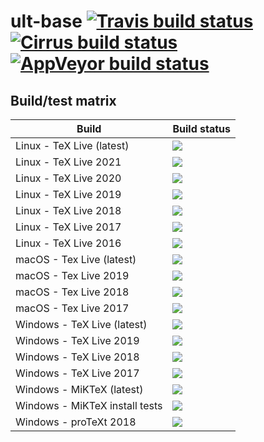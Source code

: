 # ult-base [![Travis build status][travis-badge]][travis-url] [![Cirrus build status][cirrus-badge]][cirrus-url] [![AppVeyor build status][appveyor-badge]][appveyor-url]


## Build/test matrix

| Build                           | Build status                                                                    |
| ------------------------------- | ------------------------------------------------------------------------------- |
| Linux - TeX Live (latest)       | [![][travis-linux-tl-latest-badge]](#)                                          |
| Linux - TeX Live 2021           | [![][cirrus-linux-tl-2021-badge]][cirrus-url]                                   |
| Linux - TeX Live 2020           | [![][cirrus-linux-tl-2020-badge]][cirrus-url]                                   |
| Linux - TeX Live 2019           | [![][cirrus-linux-tl-2019-badge]][cirrus-url]                                   |
| Linux - TeX Live 2018           | [![][cirrus-linux-tl-2018-badge]][cirrus-url]                                   |
| Linux - TeX Live 2017           | [![][cirrus-linux-tl-2017-badge]][cirrus-url]                                   |
| Linux - TeX Live 2016           | [![][cirrus-linux-tl-2016-badge]][cirrus-url]                                   |
| macOS - Tex Live (latest)       | [![][travis-macos-tl-latest-badge]](#)                                          |
| macOS - Tex Live 2019           | [![][travis-macos-tl-2019-badge]](#)                                            |
| macOS - Tex Live 2018           | [![][travis-macos-tl-2018-badge]](#)                                            |
| macOS - Tex Live 2017           | [![][travis-macos-tl-2017-badge]](#)                                            |
| Windows - TeX Live (latest)     | [![][appveyor-texlive-latest-badge]](#)                                         |
| Windows - TeX Live 2019         | [![][appveyor-texlive-2019-badge]](#)                                           |
| Windows - TeX Live 2018         | [![][appveyor-texlive-2018-badge]](#)                                           |
| Windows - TeX Live 2017         | [![][appveyor-texlive-2017-badge]](#)                                           |
| Windows - MiKTeX (latest)       | [![][appveyor-miktex-latest-badge]](#)                                          |
| Windows - MiKTeX install tests  | [![][appveyor-miktex-install-badge]](#)                                         |
| Windows - proTeXt 2018          | [![][appveyor-protext-2018-badge]](#)                                           |


[travis-badge]: https://travis-ci.com/egraff/ult-base.svg?branch=master
[travis-url]: https://travis-ci.com/egraff/ult-base
[cirrus-badge]: https://api.cirrus-ci.com/github/egraff/ult-base.svg?branch=master
[cirrus-url]: https://cirrus-ci.com/github/egraff/ult-base
[appveyor-badge]: https://ci.appveyor.com/api/projects/status/2i4xagf9s92eoxwu/branch/master?svg=true
[appveyor-url]: https://ci.appveyor.com/project/egraff/ult-base/branch/master

[travis-linux-tl-latest-badge]: https://travis-matrix-badges.herokuapp.com/repos/egraff/ult-base/branches/master/1?use_travis_com=true
[travis-macos-tl-latest-badge]: https://travis-matrix-badges.herokuapp.com/repos/egraff/ult-base/branches/master/2?use_travis_com=true
[travis-macos-tl-2019-badge]: https://travis-matrix-badges.herokuapp.com/repos/egraff/ult-base/branches/master/3?use_travis_com=true
[travis-macos-tl-2018-badge]: https://travis-matrix-badges.herokuapp.com/repos/egraff/ult-base/branches/master/4?use_travis_com=true
[travis-macos-tl-2017-badge]: https://travis-matrix-badges.herokuapp.com/repos/egraff/ult-base/branches/master/5?use_travis_com=true

[cirrus-linux-tl-2021-badge]: https://api.cirrus-ci.com/github/egraff/ult-base.svg?task=Linux%20-%20TeX%20Live%202021
[cirrus-linux-tl-2020-badge]: https://api.cirrus-ci.com/github/egraff/ult-base.svg?task=Linux%20-%20TeX%20Live%202020
[cirrus-linux-tl-2019-badge]: https://api.cirrus-ci.com/github/egraff/ult-base.svg?task=Linux%20-%20TeX%20Live%202019
[cirrus-linux-tl-2018-badge]: https://api.cirrus-ci.com/github/egraff/ult-base.svg?task=Linux%20-%20TeX%20Live%202018
[cirrus-linux-tl-2017-badge]: https://api.cirrus-ci.com/github/egraff/ult-base.svg?task=Linux%20-%20TeX%20Live%202017
[cirrus-linux-tl-2016-badge]: https://api.cirrus-ci.com/github/egraff/ult-base.svg?task=Linux%20-%20TeX%20Live%202016

[appveyor-texlive-latest-badge]: https://appveyor-matrix-badges.herokuapp.com/repos/egraff/ult-base/branch/master/1
[appveyor-texlive-2020-badge]: https://appveyor-matrix-badges.herokuapp.com/repos/egraff/ult-base/branch/master/2
[appveyor-texlive-2019-badge]: https://appveyor-matrix-badges.herokuapp.com/repos/egraff/ult-base/branch/master/3
[appveyor-texlive-2018-badge]: https://appveyor-matrix-badges.herokuapp.com/repos/egraff/ult-base/branch/master/4
[appveyor-texlive-2017-badge]: https://appveyor-matrix-badges.herokuapp.com/repos/egraff/ult-base/branch/master/5
[appveyor-miktex-latest-badge]: https://appveyor-matrix-badges.herokuapp.com/repos/egraff/ult-base/branch/master/6
[appveyor-miktex-install-badge]: https://appveyor-matrix-badges.herokuapp.com/repos/egraff/ult-base/branch/master/7
[appveyor-protext-2018-badge]: https://appveyor-matrix-badges.herokuapp.com/repos/egraff/ult-base/branch/master/8
